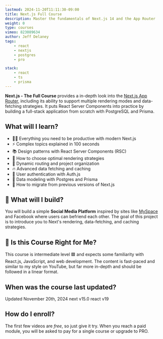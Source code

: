 ```yaml
---
lastmod: 2024-11-20T11:11:30-09:00
title: Next.js Full Course
description: Master the fundamentals of Next.js 14 and the App Router
weight: 0
type: courses
vimeo: 823089634
author: Jeff Delaney
tags: 
    - react
    - nextjs
    - postgres
    - pro

stack: 
    - react
    - ts
    - prisma
---
```


**Next.js - The Full Course** provides a in-depth look into the [Next.js App Router](https://nextjs.org/blog/next-13-2), including its ability to support multiple rendering modes and data-fetching strategies. It puts React Server Components into practice by building a full-stack application from scratch with PostgreSQL and Prisma. 

## What will I learn?

- 👨‍🎤 Everything you need to be productive with modern Next.js 
- ⚡ Complex topics explained in 100 seconds
- 📚 Design patterns with React Server Components (RSC)
- 💎 How to choose optimal rendering strategies
- 🚅 Dynamic routing and project organization
- 🔥 Advanced data fetching and caching
- 👲 User authentication with Auth.js
- 📅 Data modeling with Postgres and Prisma
- 🤔 How to migrate from previous versions of Next.js

## 🦄 What will I build?

You will build a simple **Social Media Platform** inspired by sites like [MySpace](https://spacehey.com/) and Facebook where users can befriend each other. The goal of this project is to introduce you to Next's rendering, data-fetching, and caching strategies. 


## 🤔 Is this Course Right for Me?

<div class="box box-blue">
This course is intermediate level 🟦 and expects some familiarity with React.js, JavaScript, and web development. The content is fast-paced and similar to my style on YouTube, but far more in-depth and should be followed in a linear format.
</div>


## When was the course last updated?

<span class="tag tag-sm tag-pro">Updated November 20th, 2024</span> <span class="tag tag-sm tag-next">next v15.0</span> <span class="tag tag-sm tag-next">react v19</span>

## How do I enroll?

The first few videos are *free*, so just give it try. When you reach a paid module, you will be asked to pay for a single course or upgrade to PRO. 


